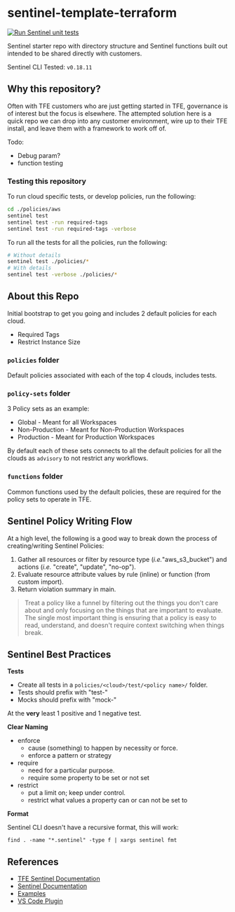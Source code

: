 # sentinel-template-terraform

[![Run Sentinel unit tests](https://github.com/hashicorp-services/sentinel-bootstrap-tfe/actions/workflows/sentinel-tests.yml/badge.svg)](https://github.com/hashicorp-services/sentinel-bootstrap-tfe/actions/workflows/sentinel-tests.yml)

Sentinel starter repo with directory structure and Sentinel functions built out intended to be shared directly with customers.

Sentinel CLI Tested: `v0.18.11`

## Why this repository?

Often with TFE customers who are just getting started in TFE, governance is of interest but the focus is elsewhere. The attempted solution here is a quick repo we can drop into any customer environment, wire up to their TFE install, and leave them with a framework to work off of.


Todo:

- Debug param?
- function testing

### Testing this repository

To run cloud specific tests, or develop policies, run the following:

```sh
cd ./policies/aws
sentinel test
sentinel test -run required-tags 
sentinel test -run required-tags -verbose
```

To run all the tests for all the policies, run the following:

```sh
# Without details
sentinel test ./policies/*        
# With details
sentinel test -verbose ./policies/*        
```

## About this Repo

Initial bootstrap to get you going and includes 2 default policies for each cloud.

- Required Tags
- Restrict Instance Size

### `policies` folder

Default policies associated with each of the top 4 clouds, includes tests.

### `policy-sets` folder

3 Policy sets as an example:

- Global - Meant for all Workspaces
- Non-Production - Meant for Non-Production Workspaces
- Production - Meant for Production Workspaces

By default each of these sets connects to all the default policies for all the clouds as `advisory` to not restrict any workflows.

### `functions` folder

Common functions used by the default policies, these are required for the policy sets to operate in TFE.

## Sentinel Policy Writing Flow

At a high level, the following is a good way to break down the process of creating/writing Sentinel Policies:

1. Gather all resources or filter by resource type (_i.e._"aws_s3_bucket") and actions (_i.e._ "create", "update", "no-op").
2. Evaluate resource attribute values by rule (inline) or function (from custom import).
3. Return violation summary in main.

>Treat a policy like a funnel by filtering out the things you don't care about and only focusing on the things that are important to evaluate. The single most important thing is ensuring that a policy is easy to read, understand, and doesn't require context switching when things break.

## Sentinel Best Practices

**Tests**

- Create all tests in a `policies/<cloud>/test/<policy name>/` folder.
- Tests should prefix with "test-"
- Mocks should prefix with "mock-"

At the **very** least 1 positive and 1 negative test.

**Clear Naming**

- enforce
  - cause (something) to happen by necessity or force.
  - enforce a pattern or strategy
- require
  - need for a particular purpose.
  - require some property to be set or not set
- restrict
  - put a limit on; keep under control.
  - restrict what values a property can or can not be set to

**Format**

Sentinel CLI doesn't have a recursive format, this will work:

```
find . -name "*.sentinel" -type f | xargs sentinel fmt
```

## References

- [TFE Sentinel Documentation](https://www.terraform.io/docs/cloud/sentinel/index.html)
- [Sentinel Documentation](https://docs.hashicorp.com/sentinel)
- [Examples](https://github.com/hashicorp/terraform-guides/tree/master/governance/third-generation)
- [VS Code Plugin](https://marketplace.visualstudio.com/items?itemName=HashiCorp.sentinel)
